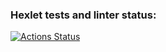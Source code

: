 ### Hexlet tests and linter status:
[![Actions Status](https://github.com/WhiteA77/python-project-50/actions/workflows/hexlet-check.yml/badge.svg)](https://github.com/WhiteA77/python-project-50/actions)